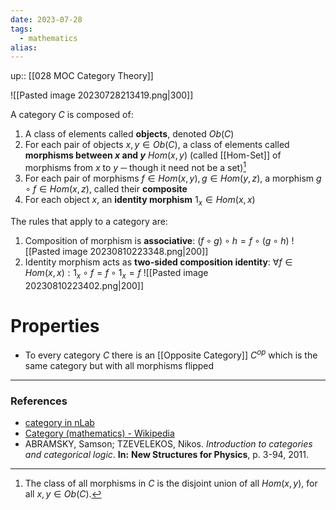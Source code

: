```yaml
---
date: 2023-07-28
tags:
  - mathematics
alias: 
---
```

up:: [[028 MOC Category Theory]]

![[Pasted image 20230728213419.png|300]]

A category $C$ is composed of:
1. A class of elements called **objects**, denoted $Ob(C)$
2. For each pair of objects $x, y \in Ob(C)$, a class of elements called **morphisms between $x$ and $y$** $Hom(x,y)$ (called [[Hom-Set]] of morphisms from $x$ to $y$ ─ though it need not be a set)[^1]
3. For each pair of morphisms $f \in Hom(x, y), g \in Hom(y, z)$, a morphism $g \circ f \in Hom(x,z)$, called their **composite**
4. For each object $x$, an **identity morphism** $1_x \in Hom(x,x)$

The rules that apply to a category are:
1. Composition of morphism is **associative**: $(f \circ g) \circ h = f \circ (g \circ h)$
![[Pasted image 20230810223348.png|200]]
2. Identity morphism acts as **two-sided composition identity**: $\forall f \in Hom(x, x): 1_x \circ f = f \circ 1_x = f$
![[Pasted image 20230810223402.png|200]]

# Properties
- To every category $C$ there is an [[Opposite Category]] $C^{op}$ which is the same category but with all morphisms flipped


---
### References
- [category in nLab](https://ncatlab.org/nlab/show/category)
- [Category (mathematics) - Wikipedia](https://en.wikipedia.org/wiki/Category_(mathematics))
- ABRAMSKY, Samson; TZEVELEKOS, Nikos. *Introduction to categories and categorical logic*. **In:** **New Structures for Physics**, p. 3-94, 2011.


[^1]: The class of all morphisms in $C$ is the disjoint union of all $Hom(x, y)$, for all $x, y \in Ob(C)$.